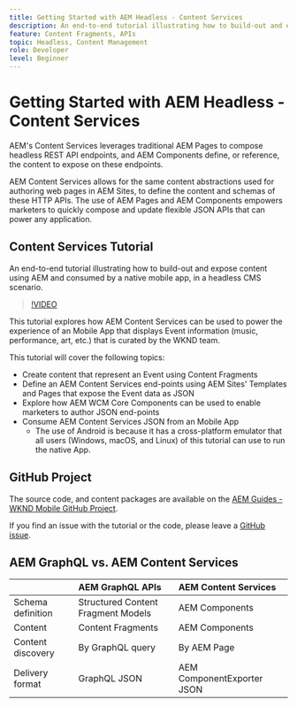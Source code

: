 ```yaml
---
title: Getting Started with AEM Headless - Content Services
description: An end-to-end tutorial illustrating how to build-out and expose content using AEM Headless.
feature: Content Fragments, APIs
topic: Headless, Content Management
role: Developer
level: Beginner
---
```


# Getting Started with AEM Headless - Content Services

AEM's Content Services leverages traditional AEM Pages to compose headless REST API endpoints, and AEM Components define, or reference, the content to expose on these endpoints.

AEM Content Services allows for the same content abstractions used for authoring web pages in AEM Sites, to define the content and schemas of these HTTP APIs. The use of AEM Pages and AEM Components empowers marketers to quickly compose and update flexible JSON APIs that can power any application.

## Content Services Tutorial

An end-to-end tutorial illustrating how to build-out and expose content using AEM and consumed by a native mobile app, in a headless CMS scenario.

>[!VIDEO](https://video.tv.adobe.com/v/28315/?quality=12&learn=on)

This tutorial explores how AEM Content Services can be used to power the experience of an Mobile App that displays Event information (music, performance, art, etc.) that is curated by the WKND team.

This tutorial will cover the following topics:

* Create content that represent an Event using Content Fragments
* Define an AEM Content Services end-points using AEM Sites' Templates and Pages that expose the Event data as JSON
* Explore how AEM WCM Core Components can be used to enable marketers to author JSON end-points
* Consume AEM Content Services JSON from an Mobile App
  * The use of Android is because it has a cross-platform emulator that all users (Windows, macOS, and Linux) of this tutorial can use to run the native App.

## GitHub Project

The source code, and content packages are available on the [AEM Guides - WKND Mobile GitHub Project](https://github.com/adobe/aem-guides-wknd-mobile).

If you find an issue with the tutorial or the code, please leave a [GitHub issue](https://github.com/adobe/aem-guides-wknd-mobile/issues).

## AEM GraphQL vs. AEM Content Services

|                                | AEM GraphQL APIs | AEM Content Services | 
|--------------------------------|:-----------------|:---------------------|
| Schema definition | Structured Content Fragment Models | AEM Components |
| Content | Content Fragments | AEM Components |
| Content discovery | By GraphQL query | By AEM Page |
| Delivery format | GraphQL JSON | AEM ComponentExporter JSON |
